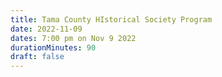 ```yaml
---
title: Tama County HIstorical Society Program
date: 2022-11-09
dates: 7:00 pm on Nov 9 2022
durationMinutes: 90
draft: false
---
```

